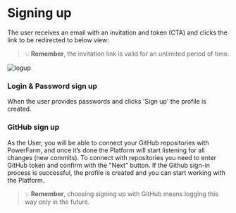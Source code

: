 # Signing up


The user receives an email with an invitation and token (CTA) and clicks the link to be redirected to below view:

<!-- theme: warning -->
>💡 **Remember**, the invitation link is valid for an unlimited period of time.

![logup](../../assets/images/Logowanie.jpg)

### Login & Password sign up
When the user provides passwords and clicks 'Sign up' the profile is created.


### GitHub sign up
As the User, you will be able to connect your GitHub repositories with PowerFarm, and once it’s done the Platform will start listening for all changes (new commits).
To connect with repositories you need to enter GitHub token and confirm with the "Next" button.
If the Github sign-in process is successful, the profile is created and you can start working with the Platform.

<!-- theme: warning -->
>💡 **Remember**, choosing signing up with GitHub means logging this way only in the future.

